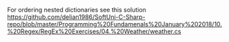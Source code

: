 For ordering nested dictionaries see this solution
https://github.com/delian1986/SoftUni-C-Sharp-repo/blob/master/Programming%20Fundamenals%20January%202018/10.%20Regex/RegEx%20Exercises/04.%20Weather/weather.cs
